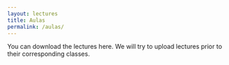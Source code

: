 ```yaml
---
layout: lectures
title: Aulas
permalink: /aulas/
---
```

You can download the lectures here. We will try to upload lectures prior to their corresponding classes.